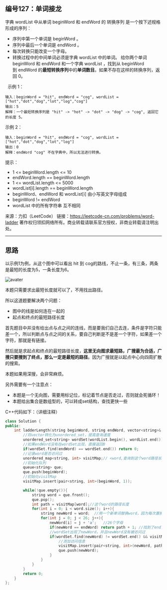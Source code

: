 ## 编号127：单词接龙

字典 wordList 中从单词 beginWord 和 endWord 的 转换序列 是一个按下述规格形成的序列：

* 序列中第一个单词是 beginWord 。
* 序列中最后一个单词是 endWord 。
* 每次转换只能改变一个字母。
* 转换过程中的中间单词必须是字典 wordList 中的单词。
给你两个单词 beginWord 和 endWord 和一个字典 wordList ，找到从 beginWord 到 endWord 的**最短转换序列**中的**单词数目**。如果不存在这样的转换序列，返回 0。

 
示例 1：
```
输入：beginWord = "hit", endWord = "cog", wordList = ["hot","dot","dog","lot","log","cog"]
输出：5
解释：一个最短转换序列是 "hit" -> "hot" -> "dot" -> "dog" -> "cog", 返回它的长度 5。
```
示例 2：
```
输入：beginWord = "hit", endWord = "cog", wordList = ["hot","dot","dog","lot","log"]
输出：0
解释：endWord "cog" 不在字典中，所以无法进行转换。 
```
提示：

* 1 <= beginWord.length <= 10
* endWord.length == beginWord.length
* 1 <= wordList.length <= 5000
* wordList[i].length == beginWord.length
* beginWord、endWord 和 wordList[i] 由小写英文字母组成
* beginWord != endWord
* wordList 中的所有字符串 互不相同

来源：力扣（LeetCode）
链接：https://leetcode-cn.com/problems/word-ladder
著作权归领扣网络所有。商业转载请联系官方授权，非商业转载请注明出处。

---
## 思路
以示例1为例，从这个图中可以看出 hit 到 cog的路线，不止一条，有三条，两条是最短的长度为5，一条长度为6。

![avater](https://camo.githubusercontent.com/7a42a1420b26e1db22f1aec7d037b7d16cd4a47ce167e89d0252fae91b0af288/68747470733a2f2f636f64652d7468696e6b696e672d313235333835353039332e66696c652e6d7971636c6f75642e636f6d2f706963732f32303231303832373137353433322e706e67)

本题只需要求出最短长度就可以了，不用找出路径。

所以这道题要解决两个问题：

* 图中的线是如何连在一起的
* 起点和终点的最短路径长度

首先题目中并没有给出点与点之间的连线，而是要我们自己去连，条件是字符只能差一个，所以判断点与点之间的关系，要自己判断是不是差一个字符，如果差一个字符，那就是有链接。

然后就是求起点和终点的最短路径长度，**这里无向图求最短路，广搜最为合适，广搜只要搜到了终点，那么一定是最短的路径**。因为广搜就是以起点中心向四周扩散的搜索。

本题如果用深搜，会非常麻烦。

另外需要有一个注意点：

* 本题是一个无向图，需要用标记位，标记着节点是否走过，否则就会死循环！
* 本题给出集合是数组型的，可以转成set结构，查找更快一些

C++代码如下：（详细注释）
```c++
class Solution {
public:
    int ladderLength(string beginWord, string endWord, vector<string>& wordList) {
        //将vector转化为unordered_set，提高查询速度
        unordered_set<string> wordSet(wordList.begin(), wordList.end());
        //如果endWord没有在wordSet出现，直接返回0
        if(wordSet.find(endWord) == wordSet.end()) return 0;
        //记录word是否访问过
        unordered_map<string, int> visitMap;// <word,查询到这个word路径长度>
        //初始化队列
        queue<string> que;
        que.push(beginWord);
        //初始化visitMap
        visitMap.insert(pair<string, int>(beginWord, 1));

        while(!que.empty()){
            string word = que.front();
            que.pop();
            int path = visitMap[word];//这个word的路径长度
            for(int i = 0; i < word.size(); i++){
                string newWord = word;  //用一个新单词替换word，因为每次置换一个字母
                for(int j = 0; j < 26; j++){
                    newWord[i] = j + 'a';   //26个字母
                    if(newWord == endWord) return path + 1; //找到了end，返回path + 1
                    //wordSet出现了newWord，并且newWord没有被访问过
                    if(wordSet.find(newWord) != wordSet.end() && visitMap.find(newWord) == visitMap.end()){
                        //添加访问信息
                        visitMap.insert(pair<string, int>(newWord, path + 1));
                        que.push(newWord);
                    }
                }
            }
        }
        return 0;
    }
};
```